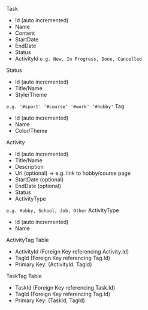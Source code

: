 Task
- Id (auto incremented) 
- Name
- Content
- StartDate
- EndDate
- Status
- ActivityId
`e.g. New, In Progress, Done, Cancelled` 

Status
- Id (auto incremented) 
- Title/Name
- Style/Theme
 
`e.g. '#sport' '#course' '#work' '#hobby'`
Tag
- Id (auto incremented) 
- Name
- Color/Theme
 
Activity
- Id (auto incremented) 
- Title/Name
- Description
- Url (optional) -> e.g. link to hobby/course page 
- StartDate (optional)
- EndDate (optional)
- Status
- ActivityType
 
`e.g. Hobby, School, Job, Other`
ActivityType
- Id (auto incremented) 
- Name


ActivityTag Table
- ActivityId (Foreign Key referencing Activity.Id)
- TagId (Foreign Key referencing Tag.Id)
- Primary Key: (ActivityId, TagId)

TaskTag Table
- TaskId (Foreign Key referencing Task.Id)
- TagId (Foreign Key referencing Tag.Id)
- Primary Key: (TaskId, TagId)

